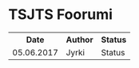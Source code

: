 # TSJTS Foorumi

<table>
    <tr> <th> Date </th> <th> Author </th>   <th> Status </th>  </tr>
    <tr> <td> 05.06.2017 </td> <td> Jyrki </td>   <td> Status </td>  </tr>
</table>
